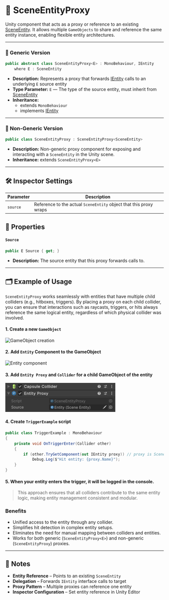 # 🧩 SceneEntityProxy

Unity component that acts as a proxy or reference to an existing [SceneEntity](SceneEntity.md).
It allows multiple `GameObjects` to share and reference the same entity instance, enabling flexible entity
architectures.

---

### 🔹 Generic Version

```csharp
public abstract class SceneEntityProxy<E> : MonoBehaviour, IEntity
    where E : SceneEntity
```

- **Description:** Represents a proxy that forwards [IEntity](IEntity.md) calls to an underlying `E` source entity
- **Type Parameter:** `E` — The type of the source entity, must inherit from [SceneEntity](SceneEntity.md)
- **Inheritance:**
    - extends `MonoBehaviour`
    - implements [IEntity](IEntity.md)

---

### 🔹 Non-Generic Version

```csharp
public class SceneEntityProxy : SceneEntityProxy<SceneEntity>
```

- **Description:** Non-generic proxy component for exposing and interacting with a `SceneEntity` in the Unity scene.
- **Inheritance:** extends `SceneEntityProxy<E>`

---

## 🛠 Inspector Settings

| Parameter | Description                                                        |
|-----------|--------------------------------------------------------------------|
| `source`  | Reference to the actual `SceneEntity` object that this proxy wraps |

## 🔑 Properties

#### `Source`
```csharp
public E Source { get; }
```
- **Description:** The source entity that this proxy forwards calls to.

---

## 🗂 Example of Usage

`SceneEntityProxy` works seamlessly with entities that have multiple child colliders (e.g., hitboxes, triggers). By placing a proxy on each child collider, you can ensure that interactions such as raycasts, triggers, or hits always
reference the same logical entity, regardless of which physical collider was involved.

#### 1. Create a new `GameObject`

<img width="360" height="255" alt="GameObject creation" src="https://github.com/user-attachments/assets/463a721f-e50d-4cb7-86be-a5d50a6bfa17" />

#### 2. Add `Entity` Component to the GameObject

<img width="464" height="346" alt="Entity component" src="https://github.com/user-attachments/assets/f74644ba-5858-4857-816e-ea47eed0e913" />

#### 3. Add `Entity Proxy` and `Collider` for a child GameObject of the entity

<img width="350" height="" alt="Entity component" src="../../Images/EntityProxy.png" />

#### 4. Create `TriggerExample` script

```csharp
public class TriggerExample : MonoBehaviour
{
    private void OnTriggerEnter(Collider other)
    {
        if (other.TryGetComponent(out IEntity proxy)) // proxy is SceneEntityProxy
            Debug.Log($"Hit entity: {proxy.Name}");
    }
}
```

#### 5. When your entity enters the trigger, it will be logged in the console.

> This approach ensures that all colliders contribute to the same entity logic, making entity management consistent and
> modular.

### Benefits

- Unified access to the entity through any collider.
- Simplifies hit detection in complex entity setups.
- Eliminates the need for manual mapping between colliders and entities.
- Works for both generic (`SceneEntityProxy<E>`) and non-generic (`SceneEntityProxy`) proxies.

---

## 📝 Notes

- **Entity Reference** – Points to an existing `SceneEntity`
- **Delegation** – Forwards `IEntity` interface calls to target
- **Proxy Pattern** – Multiple proxies can reference one entity
- **Inspector Configuration** – Set entity reference in Unity Editor
